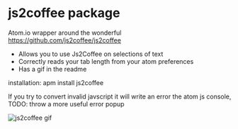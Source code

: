 
# js2coffee package

Atom.io wrapper around the wonderful https://github.com/js2coffee/js2coffee

* Allows you to use Js2Coffee on selections of text
* Correctly reads your tab length from your atom preferences
* Has a gif in the readme

installation: 
apm install js2coffee

If you try to convert invalid javscript it will write an error the atom js console, TODO: throw a more useful error popup

![js2coffee gif](https://raw.github.com/Chandler/atom-js2coffee/master/js2coffee.gif)
